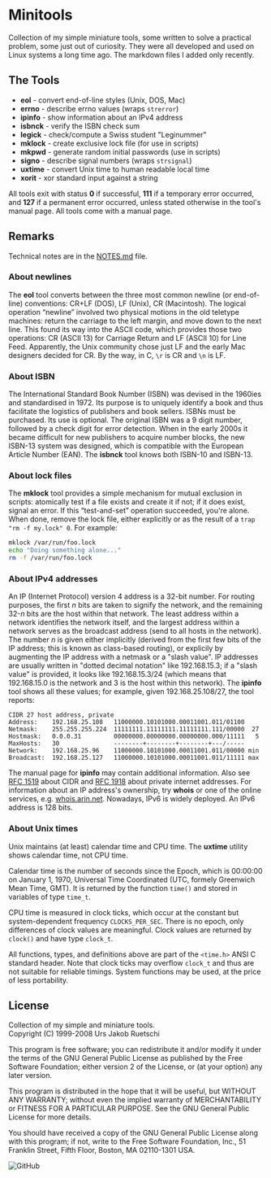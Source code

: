 
# Minitools

Collection of my simple miniature tools, some written
to solve a practical problem, some just out of curiosity.
They were all developed and used on Linux systems a long
time ago. The markdown files I added only recently.

## The Tools

- **eol** - convert end-of-line styles (Unix, DOS, Mac)
- **errno** - describe errno values (wraps `strerror`)
- **ipinfo** - show information about an IPv4 address
- **isbnck** - verify the ISBN check sum
- **legick** - check/compute a Swiss student "Leginummer"
- **mklock** - create exclusive lock file (for use in scripts)
- **mkpwd** - generate random initial passwords (use in scripts)
- **signo** - describe signal numbers (wraps `strsignal`)
- **uxtime** - convert Unix time to human readable local time
- **xorit** - xor standard input against a string

All tools exit with status **0** if successful,
**111** if a temporary error occurred, and
**127** if a permanent error occurred, unless
stated otherwise in the tool's manual page.
All tools come with a manual page.

## Remarks

Technical notes are in the [NOTES.md](./NOTES.md) file.

### About newlines

The **eol** tool converts between the three most common newline
(or end-of-line) conventions: CR+LF (DOS), LF (Unix), CR (Macintosh).
The logical operation “newline” involved two physical motions
in the old teletype machines: return the carriage to the left
margin, and move down to the next line. This found its way into
the ASCII code, which provides those two operations: CR (ASCII 13)
for Carriage Return and LF (ASCII 10) for Line Feed. Apparently,
the Unix community chose just LF and the early Mac designers
decided for CR. By the way, in C, `\r` is CR and `\n` is LF.

### About ISBN

The International Standard Book Number (ISBN) was devised
in the 1960ies and standardised in 1972. Its purpose is to
uniquely identify a book and thus facilitate the logistics
of publishers and book sellers. ISBNs must be purchased.
Its use is optional. The original ISBN was a 9 digit number,
followed by a check digit for error detection. When in the
early 2000s it became difficult for new publishers to acquire
number blocks, the new ISBN-13 system was designed, which
is compatible with the European Article Number (EAN).
The **isbnck** tool knows both ISBN-10 and ISBN-13.

### About lock files

The **mklock** tool provides a simple mechanism for mutual
exclusion in scripts: atomically test if a file exists and
create it if not; if it does exist, signal an error. If this
“test-and-set” operation succeeded, you're alone. When done,
remove the lock file, either explicitly or as the result of
a `trap "rm -f my.lock" 0`. For example:

```sh
mklock /var/run/foo.lock
echo "Doing something alone..."
rm -f /var/run/foo.lock
```

### About IPv4 addresses

An IP (Internet Protocol) version 4 address is a 32-bit number.
For routing purposes, the first *n* bits are taken to signify
the network, and the remaining 32-*n* bits are the host within
that network. The least address within a network identifies
the network itself, and the largest address within a network
serves as the broadcast address (send to all hosts in the
network). The number *n* is given either implicitly (derived
from the first few bits of the IP address; this is known
as class-based routing), or explicily by augmenting the
IP address with a netmask or a "slash value". IP addresses
are usually written in "dotted decimal notation" like
192.168.15.3; if a "slash value" is provided, it looks
like 192.168.15.3/24 (which means that 192.168.15.0 is
the network and 3 is the host within this network).
The **ipinfo** tool shows all these values; for example,
given 192.168.25.108/27, the tool reports:

```text
CIDR 27 host address, private
Address:    192.168.25.108   11000000.10101000.00011001.011/01100
Netmask:    255.255.255.224  11111111.11111111.11111111.111/00000  27
Hostmask:   0.0.0.31         00000000.00000000.00000000.000/11111   5
MaxHosts:   30               --------+--------+--------+---/-----
Network:    192.168.25.96    11000000.10101000.00011001.011/00000 min
Broadcast:  192.168.25.127   11000000.10101000.00011001.011/11111 max
```

The manual page for **ipinfo** may contain additional information.
Also see [RFC 1519](https://www.ietf.org/rfc/rfc1519.txt) about CIDR
and [RFC 1918](https://www.ietf.org/rfc/rfc1918.txt) about private
internet addresses. For information about an IP address's ownership,
try **whois** or one of the online services, e.g.
[whois.arin.net](https://whois.arin.net/).
Nowadays, IPv6 is widely deployed. An IPv6 address is 128 bits.

### About Unix times

Unix maintains (at least) calendar time and CPU time.
The **uxtime** utility shows calendar time, not CPU time.

Calendar time is the number of seconds since the Epoch,
which is 00:00:00 on January 1, 1970, Universal Time
Coordinated (UTC, formely Greenwich Mean Time, GMT).
It is returned by the function `time()` and stored
in variables of type `time_t`.

CPU time is measured in clock ticks, which occur at the
constant but system-dependent frequency `CLOCKS_PER_SEC`.
There is no epoch, only differences of clock values
are meaningful. Clock values are returned by `clock()`
and have type `clock_t`.

All functions, types, and definitions above are part
of the `<time.h>` ANSI C standard header. Note that
clock ticks may overflow `clock_t` and thus are not
suitable for reliable timings. System functions may
be used, at the price of less portability.


## License

Collection of my simple and miniature tools.  
Copyright (C) 1999-2008 Urs Jakob Ruetschi

This program is free software; you can redistribute it and/or modify
it under the terms of the GNU General Public License as published by
the Free Software Foundation; either version 2 of the License, or
(at your option) any later version.

This program is distributed in the hope that it will be useful,
but WITHOUT ANY WARRANTY; without even the implied warranty of
MERCHANTABILITY or FITNESS FOR A PARTICULAR PURPOSE.  See the
GNU General Public License for more details.

You should have received a copy of the GNU General Public License along
with this program; if not, write to the Free Software Foundation, Inc.,
51 Franklin Street, Fifth Floor, Boston, MA 02110-1301 USA.

![GitHub](https://img.shields.io/github/license/ujr/minitools)

